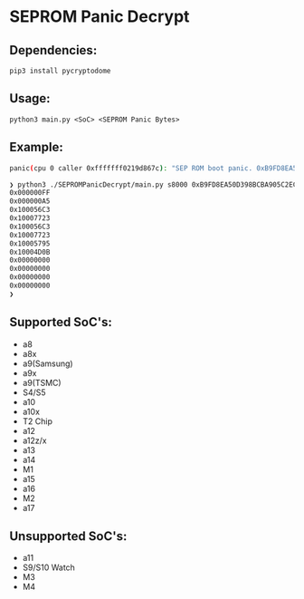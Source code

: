 # SEPROM Panic Decrypt

## Dependencies:
`pip3 install pycryptodome`

## Usage:
`python3 main.py <SoC> <SEPROM Panic Bytes>`

## Example:
```bash
panic(cpu 0 caller 0xfffffff0219d867c): "SEP ROM boot panic. 0xB9FD8EA50D398BCBA905C2EC0647846B4F1C4EEAB64B4BE947098F1A0AF1EB23B26493A7A78634E2A05034A5377296A383CBF3165A44861C" @SEPROMPanicBuffer.cpp:71
```

```bash
❯ python3 ./SEPROMPanicDecrypt/main.py s8000 0xB9FD8EA50D398BCBA905C2EC0647846B4F1C4EEAB64B4BE947098F1A0AF1EB23B26493A7A78634E2A05034A5377296A383CBF3165A44861C
0x000000FF
0x000000A5
0x100056C3
0x10007723
0x100056C3
0x10007723
0x10005795
0x10004D0B
0x00000000
0x00000000
0x00000000
0x00000000
❯
```

## Supported SoC's:
* a8
* a8x
* a9(Samsung)
* a9x
* a9(TSMC)
* S4/S5
* a10
* a10x
* T2 Chip
* a12
* a12z/x
* a13
* a14
* M1
* a15
* a16
* M2
* a17

## Unsupported SoC's:
* a11
* S9/S10 Watch
* M3
* M4
